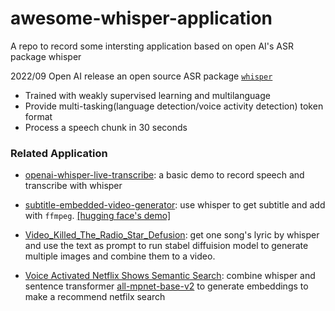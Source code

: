 # awesome-whisper-application
A repo to record some intersting application based on open AI's  ASR package whisper 


2022/09 Open AI release an open source ASR package [`whisper`](https://github.com/openai/whisper)
- Trained with weakly supervised learning and multilanguage
- Provide multi-tasking(language detection/voice activity detection) token format 
- Process a speech chunk in 30 seconds 

### Related Application
- [openai-whisper-live-transcribe](https://huggingface.co/spaces/Amrrs/openai-whisper-live-transcribe): a basic demo to record speech and transcribe with whisper

- [subtitle-embedded-video-generator](https://github.com/amrrs/subtitle-embedded-video-generator): use whisper to get subtitle and add with `ffmpeg`. [[hugging face's demo]](https://huggingface.co/spaces/Amrrs/yt-shorts-video-captioning)

- [Video_Killed_The_Radio_Star_Defusion](https://colab.research.google.com/github/dmarx/video-killed-the-radio-star/blob/main/Video_Killed_The_Radio_Star_Defusion.ipynb): get one song's lyric by whisper and use the text as prompt to run stabel diffuision model to generate multiple images and combine them to a video.

- [Voice Activated Netflix Shows Semantic Search](https://huggingface.co/spaces/nickmuchi/Netflix-Semantic-Search-Whisperer): combine whisper and sentence transformer [all-mpnet-base-v2](https://huggingface.co/sentence-transformers/all-mpnet-base-v2) to generate embeddings to make a recommend netfilx search